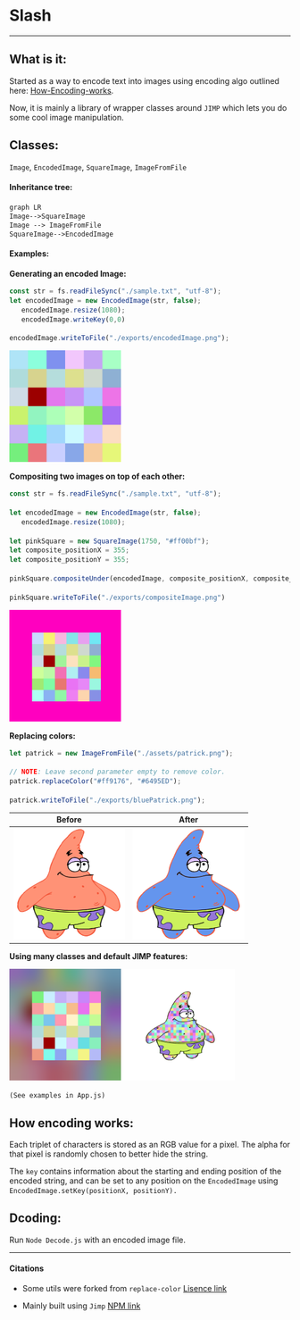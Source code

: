 # Slash
---
## What is it:

Started as a way to encode text into images using encoding algo outlined here: [How-Encoding-works](#How-Encoding-works).

Now, it is mainly a library of wrapper classes around `JIMP` which lets you do some cool image manipulation.

## Classes:

`Image`, `EncodedImage`, `SquareImage`, `ImageFromFile`

#### Inheritance tree:

```mermaid
graph LR
Image-->SquareImage
Image --> ImageFromFile
SquareImage-->EncodedImage
```

#### Examples:
**Generating an encoded Image:**
``` javascript
const str = fs.readFileSync("./sample.txt", "utf-8");
let encodedImage = new EncodedImage(str, false);
   encodedImage.resize(1080);
   encodedImage.writeKey(0,0)

encodedImage.writeToFile("./exports/encodedImage.png");
```

<img src="./exports/encodedImage.png" width="200" height="200">

**Compositing two images on top of each other:**
```javascript
const str = fs.readFileSync("./sample.txt", "utf-8");

let encodedImage = new EncodedImage(str, false);
   encodedImage.resize(1080);

let pinkSquare = new SquareImage(1750, "#ff00bf");
let composite_positionX = 355;
let composite_positionY = 355;

pinkSquare.compositeUnder(encodedImage, composite_positionX, composite_positionY);

pinkSquare.writeToFile("./exports/compositeImage.png")
```
<img src="./exports/compositeImage.png" width="200" height="200">

**Replacing colors:**
```javascript
let patrick = new ImageFromFile("./assets/patrick.png");

// NOTE: Leave second parameter empty to remove color.
patrick.replaceColor("#ff9176", "#6495ED");

patrick.writeToFile("./exports/bluePatrick.png");
```
| Before | After |
|--------|-------|
|<img src="./assets/patrick.png" width="200" height="200">        |   <img src="./exports/bluePatrick.png" width="200" height="200">    |


**Using many classes and default JIMP features:**

<img src="./exports/composite.png" width="200" height="200">
<img src="./exports/patrick.png" width="200" height="200">

`(See examples in App.js)`

## How encoding works:
Each triplet of characters is stored as an RGB value for a pixel. The alpha for that pixel is randomly chosen to better hide the string.

The `key` contains information about the starting and ending position of the encoded string, and can be set to any position on the `EncodedImage` using `EncodedImage.setKey(positionX, positionY).`

## Dcoding:
Run `Node Decode.js` with an encoded image file.

---

#### Citations
* Some utils were forked from `replace-color` [Lisence link](https://github.com/turakvlad/replace-color/blob/master/LICENSE)

* Mainly built using `Jimp` [NPM link](https://www.npmjs.com/package/jimp)






